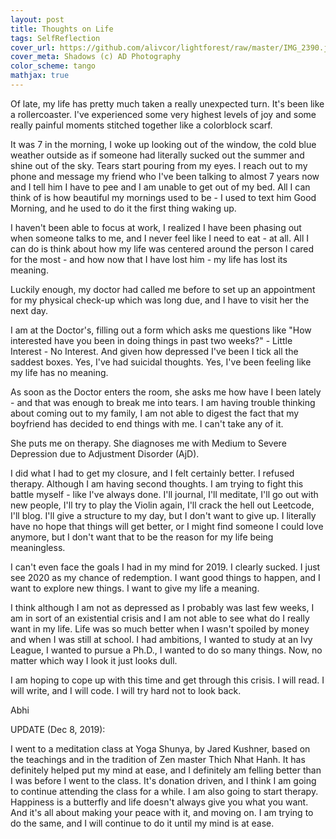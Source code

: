 ```yaml
---
layout: post
title: Thoughts on Life
tags: SelfReflection
cover_url: https://github.com/alivcor/lightforest/raw/master/IMG_2390.jpg
cover_meta: Shadows (c) AD Photography
color_scheme: tango
mathjax: true
---
```

<style TYPE="text/css">
code.has-jax {font: inherit; font-size: 100%; background: inherit; border: inherit;}
</style>
<script type="text/x-mathjax-config">
MathJax.Hub.Config({
    tex2jax: {
        inlineMath: [['$','$']],
        skipTags: ['script', 'noscript', 'style', 'textarea', 'pre'] // removed 'code' entry
    }
});
MathJax.Hub.Queue(function() {
    var all = MathJax.Hub.getAllJax(), i;
    for(i = 0; i < all.length; i += 1) {
        all[i].SourceElement().parentNode.className += ' has-jax';
    }
});
</script>
<script type="text/javascript" src="https://cdnjs.cloudflare.com/ajax/libs/mathjax/2.7.4/MathJax.js?config=TeX-AMS_HTML-full"></script>

Of late, my life has pretty much taken a really unexpected turn. It's been like a rollercoaster. I've experienced some very highest levels of joy and some really painful moments stitched together like a colorblock scarf. 

It was 7 in the morning, I woke up looking out of the window, the cold blue weather outside as if someone had literally sucked out the summer and shine out of the sky. Tears start pouring from my eyes. I reach out to my phone and message my friend who I've been talking to almost 7 years now and I tell him I have to pee and I am unable to get out of my bed. All I can think of is how beautiful my mornings used to be - I used to text him Good Morning, and he used to do it the first thing waking up. 

I haven't been able to focus at work, I realized I have been phasing out when someone talks to me, and I never feel like I need to eat - at all. All I can do is think about how my life was centered around the person I cared for the most - and how now that I have lost him - my life has lost its meaning. 

Luckily enough, my doctor had called me before to set up an appointment for my physical check-up which was long due, and I have to visit her the next day. 

I am at the Doctor's, filling out a form which asks me questions like "How interested have you been in doing things in past two weeks?" - Little Interest - No Interest. And given how depressed I've been I tick all the saddest boxes. Yes, I've had suicidal thoughts. Yes, I've been feeling like my life has no meaning.

As soon as the Doctor enters the room, she asks me how have I been lately - and that was enough to break me into tears. I am having trouble thinking about coming out to my family, I am not able to digest the fact that my boyfriend has decided to end things with me. I can't take any of it.

She puts me on therapy. She diagnoses me with Medium to Severe Depression due to Adjustment Disorder (AjD).

I did what I had to get my closure, and I felt certainly better. I refused therapy. Although I am having second thoughts. I am trying to fight this battle myself - like I've always done. I'll journal, I'll meditate, I'll go out with new people, I'll try to play the Violin again, I'll crack the hell out Leetcode, I'll blog. I'll give a structure to my day, but I don't want to give up. I literally have no hope that things will get better, or I might find someone I could love anymore, but I don't want that to be the reason for my life being meaningless.

I can't even face the goals I had in my mind for 2019. I clearly sucked. I just see 2020 as my chance of redemption. I want good things to happen, and I want to explore new things. I want to give my life a meaning.

I think although I am not as depressed as I probably was last few weeks, I am in sort of an existential crisis and I am not able to see what do I really want in my life. Life was so much better when I wasn't spoiled by money and when I was still at school. I had ambitions, I wanted to study at an Ivy League, I wanted to pursue a Ph.D., I wanted to do so many things. Now, no matter which way I look it just looks dull. 

I am hoping to cope up with this time and get through this crisis. I will read. I will write, and I will code. I will try hard not to look back. 

Abhi

UPDATE (Dec 8, 2019):

I went to a meditation class at Yoga Shunya, by Jared Kushner, based on the teachings and in the tradition of Zen master Thich Nhat Hanh. It has definitely helped put my mind at ease, and I definitely am felling better than I was before I went to the class. It's donation driven, and I think I am going to continue attending the class for a while. I am also going to start therapy. Happiness is a butterfly and life doesn't always give you what you want. And it's all about making your peace with it, and moving on. I am trying to do the same, and I will continue to do it until my mind is at ease.

